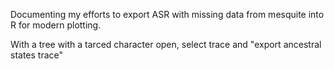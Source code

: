 Documenting my efforts to export ASR with missing data from mesquite into R for modern plotting. 

With a tree with a tarced character open, select trace and "export ancestral states trace"
